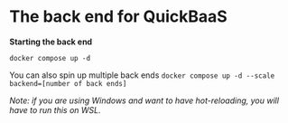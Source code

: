 # The back end for QuickBaaS

<b> Starting the back end</b>

`docker compose up -d`

You can also spin up multiple back ends `docker compose up -d --scale backend=[number of back ends]`

<i>Note: if you are using Windows and want to have hot-reloading, you will have to run this on WSL.</i> 
